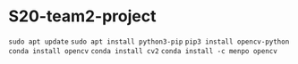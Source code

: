 # S20-team2-project

`sudo apt update`
`sudo apt install python3-pip`
`pip3 install opencv-python`
`conda install opencv`
`conda install cv2`
`conda install -c menpo opencv`
